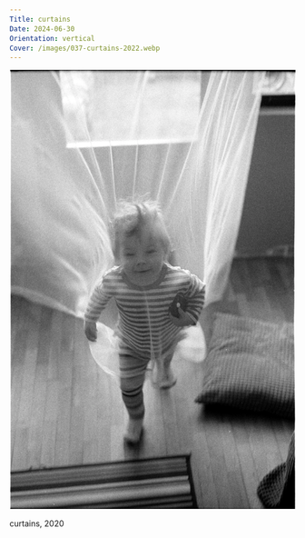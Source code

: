 ```yaml
---
Title: curtains
Date: 2024-06-30
Orientation: vertical
Cover: /images/037-curtains-2022.webp
---
```



![curtains, 2020](images/037-curtains-2020@2x.webp)

curtains, 2020
